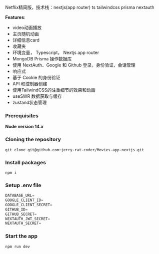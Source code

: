 Netflix精简版，技术栈：nextjs(app router)  ts  tailwindcss prisma nextauth  

**Features**:

- video动画播放
- 主页随机动画
- 详细信息card
- 收藏夹
- 环境变量， Typescript， Nextjs app router
- MongoDB Prisma 操作数据库
- 使用 NextAuth、Google 和 Github 登录，身份验证，会话管理
- 响应式
- 基于 Cookie 的身份验证
- API 和控制器创建
- 使用TailwindCSS的注重细节的效果和动画
- useSWR 数据获取与缓存
- zustand状态管理

### Prerequisites

**Node version 14.x**

### Cloning the repository

```shell
git clone git@github.com:jerry-rat-coder/Movies-app-nextjs.git
```

### Install packages

```shell
npm i
```

### Setup .env file


```js
DATABASE_URL=
GOOGLE_CLIENT_ID=
GOOGLE_CLIENT_SECRET=
GITHUB_ID=
GITHUB_SECRET=
NEXTAUTH_JWT_SECRET=
NEXTAUTH_SECRET=
```

### Start the app

```shell
npm run dev
```
